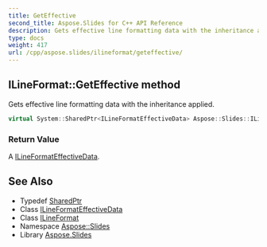 ```yaml
---
title: GetEffective
second_title: Aspose.Slides for C++ API Reference
description: Gets effective line formatting data with the inheritance applied.
type: docs
weight: 417
url: /cpp/aspose.slides/ilineformat/geteffective/
---
```

## ILineFormat::GetEffective method


Gets effective line formatting data with the inheritance applied.

```cpp
virtual System::SharedPtr<ILineFormatEffectiveData> Aspose::Slides::ILineFormat::GetEffective()=0
```


### Return Value

A [ILineFormatEffectiveData](../../ilineformateffectivedata/).

## See Also

* Typedef [SharedPtr](../../../system/sharedptr/)
* Class [ILineFormatEffectiveData](../../ilineformateffectivedata/)
* Class [ILineFormat](../)
* Namespace [Aspose::Slides](../../)
* Library [Aspose.Slides](../../../)
